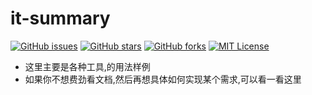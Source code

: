 it-summary
==========
[![GitHub issues](https://img.shields.io/github/issues/bronze1man/it-summary.svg)](https://github.com/bronze1man/it-summary/issues)
[![GitHub stars](https://img.shields.io/github/stars/bronze1man/it-summary.svg)](https://github.com/bronze1man/it-summary/stargazers)
[![GitHub forks](https://img.shields.io/github/forks/bronze1man/it-summary.svg)](https://github.com/bronze1man/it-summary/network)
[![MIT License](http://img.shields.io/badge/license-MIT-blue.svg?style=flat-square)](https://github.com/bronze1man/it-summary/blob/master/LICENSE)

* 这里主要是各种工具,的用法样例
* 如果你不想费劲看文档,然后再想具体如何实现某个需求,可以看一看这里
